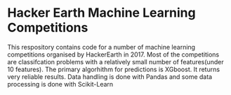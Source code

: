 # Hacker Earth Machine Learning Competitions
This respository contains code for a number of machine learning competitions organised by HackerEarth in 2017. Most of the competitions are classifcation problems with a relatively small number of features(under 10 features). The primary algorhithm for predictions is XGboost. It returns very reliable results. Data handling is done with Pandas and some data processing is done with Scikit-Learn
